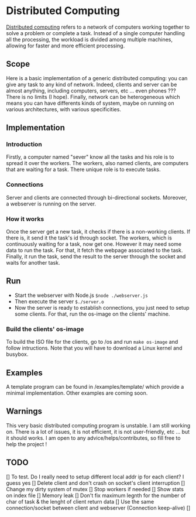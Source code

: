 # Distributed Computing

[Distributed computing](https://en.wikipedia.org/wiki/Distributed_computing) refers to a network of computers working together to solve a problem or complete a task. Instead of a single computer handling all the processing, the workload is divided among multiple machines, allowing for faster and more efficient processing.

## Scope
Here is a basic implementation of a generic distributed computing: you can give any task to any kind of network. Indeed, clients and server can be almost anything, including computers, servers, etc ... even phones ??? There is no limits (I hope). Finally, network can be heterogeneous which means you can have differents kinds of system, maybe on running on various architectures, with various specificities.

## Implementation
### Introduction
Firstly, a computer named "sever" know all the tasks and his role is to spread it over the workers. The workers, also named clients, are computers that are waiting for a task. There unique role is to execute tasks.

### Connections
Server and clients are connected through bi-directional sockets. Moreover, a webserver is running on the server.

### How it works
Once the server get a new task, it checks if there is a non-working clients. If there is, it send it the task's id through socket. The workers, which is continuously waiting for a task, now get one. However it may need some data to run the task. For that, it fetch the webpage associated to the task. Finally, it run the task, send the result to the server through the socket and waits for another task.

## Run
- Start the webserver with Node.js ```$node ./webserver.js```
- Then execute the server ```$./server.o```
- Now the server is ready to establish connections, you just need to setup some clients. For that, run the os-image on the clients' machine.

### Build the clients' os-image
To build the ISO file for the clients, go to /os and run ```make os-image``` and follow intructions. Note that you will have to download a Linux kernel and busybox.

## Examples
A template program can be found in /examples/template/ which provide a minimal implementation.
Other examples are coming soon.

## Warnings
This very basic distributed computing program is unstable. I am still working on. There is a lot of issues, it is not efficient, it is not user-friendly, etc ... but it should works. I am open to any advice/helps/contributes, so fill free to help the project !

## TODO
[] To test. Do I really need to setup different local addr ip for each client? I guess yes
[] Delete client and don't crash on socket's client interruption
[] Change my dirty system of mutex
[] Stop workers if needed
[] Show stats on index file
[] Memory leak
[] Don't fix maximum legnth for the number of char of task & the lenght of client return data
[] Use the same connection/socket between client and webserver (Connection keep-alive)
[] 
